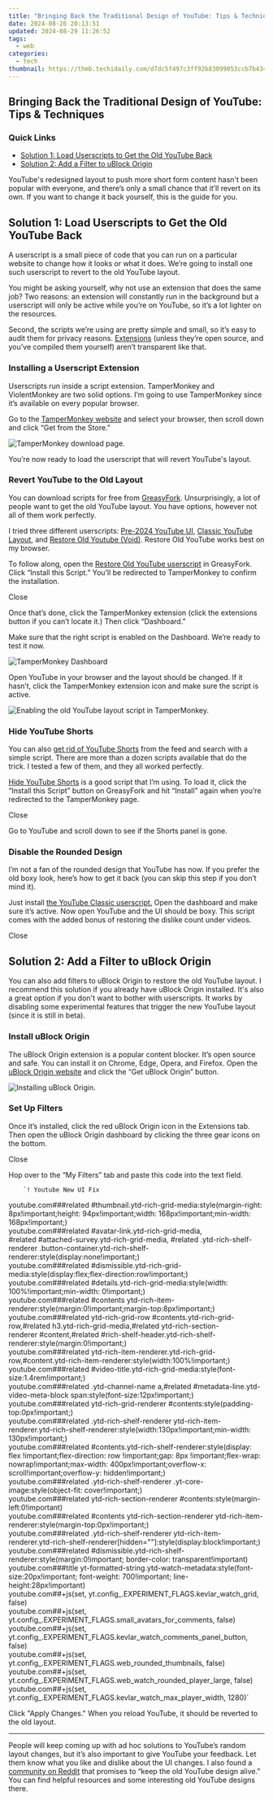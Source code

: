 ```yaml
---
title: "Bringing Back the Traditional Design of YouTube: Tips & Techniques"
date: 2024-08-26 20:13:51
updated: 2024-08-29 11:26:52
tags:
  - web
categories:
  - tech
thumbnail: https://thmb.techidaily.com/d7dc5f497c3ff92b83099053ccb7b434fc4fb16a570e502a336cc42130adb602.jpg
---
```


## Bringing Back the Traditional Design of YouTube: Tips & Techniques

### Quick Links

* [Solution 1: Load Userscripts to Get the Old YouTube Back](https://howto.techidaily.com/my-videos-arent-playing-on-nokia-130-music-what-can-i-do-drfone-by-drfone-fix-android-problems-fix-android-problems/)
* [Solution 2: Add a Filter to uBlock Origin](https://review-topics.techidaily.com/how-to-use-device-manager-to-update-your-drivers-on-windows-11107-by-drivereasy-guide/)

 YouTube's redesigned layout to push more short form content hasn't been popular with everyone, and there’s only a small chance that it’ll revert on its own. If you want to change it back yourself, this is the guide for you.

##  Solution 1: Load Userscripts to Get the Old YouTube Back

 A userscript is a small piece of code that you can run on a particular website to change how it looks or what it does. We’re going to install one such userscript to revert to the old YouTube layout.

 You might be asking yourself, why not use an extension that does the same job? Two reasons: an extension will constantly run in the background but a userscript will only be active while you’re on YouTube, so it’s a lot lighter on the resources.

 Second, the scripts we’re using are pretty simple and small, so it’s easy to audit them for privacy reasons. [Extensions](https://extra-support.techidaily.com/2024-approved-selective-soundscape-picks-for-video-editors/) (unless they’re open source, and you’ve compiled them yourself) aren’t transparent like that.

###  Installing a Userscript Extension

 Userscripts run inside a script extension. TamperMonkey and ViolentMonkey are two solid options. I’m going to use TamperMonkey since it’s available on every popular browser.

 Go to the [TamperMonkey website](https://www.tampermonkey.net/) and select your browser, then scroll down and click “Get from the Store.”

![TamperMonkey download page.](https://static1.howtogeekimages.com/wordpress/wp-content/uploads/2024/06/ksnip_20240627-174903.png) 

 You’re now ready to load the userscript that will revert YouTube's layout.

###  Revert YouTube to the Old Layout

 You can download scripts for free from [GreasyFork](https://greasyfork.org/en). Unsurprisingly, a lot of people want to get the old YouTube layout. You have options, however not all of them work perfectly.

 I tried three different userscripts: [Pre-2024 YouTube UI](https://greasyfork.org/en/scripts/488254-pre-2024-youtube-ui), [Classic YouTube Layout](https://greasyfork.org/en/scripts/493290-classic-youtube-layout), and [Restore Old Youtube (Void)](https://greasyfork.org/en/scripts/378118-youtube%E8%BF%94%E5%9B%9E%E6%97%A7%E7%89%88%E5%B8%83%E5%B1%80-%E5%B7%B2%E5%A4%B1%E6%95%88). Restore Old YouTube works best on my browser.

 To follow along, open the [Restore Old YouTube userscript](https://greasyfork.org/en/scripts/378118-youtube%E8%BF%94%E5%9B%9E%E6%97%A7%E7%89%88%E5%B8%83%E5%B1%80-%E5%B7%B2%E5%A4%B1%E6%95%88) in GreasyFork. Click “Install this Script.” You’ll be redirected to TamperMonkey to confirm the installation.

Close 

 Once that’s done, click the TamperMonkey extension (click the extensions button if you can’t locate it.) Then click “Dashboard.”

 Make sure that the right script is enabled on the Dashboard. We’re ready to test it now.

![TamperMonkey Dashboard](https://static1.howtogeekimages.com/wordpress/wp-content/uploads/2024/06/ksnip_20240627-180921.png) 

 Open YouTube in your browser and the layout should be changed. If it hasn’t, click the TamperMonkey extension icon and make sure the script is active.

![Enabling the old YouTube layout script in TamperMonkey.](https://static1.howtogeekimages.com/wordpress/wp-content/uploads/2024/06/ksnip_20240627-181106.png) 

###  Hide YouTube Shorts

 You can also [get rid of YouTube Shorts](https://review-topics.techidaily.com/recover-your-messages-after-civi-3-disney-100th-anniversary-edition-has-been-deleted-by-fonelab-android-recover-messages/) from the feed and search with a simple script. There are more than a dozen scripts available that do the trick. I tested a few of them, and they all worked perfectly.

[Hide YouTube Shorts](https://greasyfork.org/en/scripts/437721-hide-youtube-shorts) is a good script that I’m using. To load it, click the “Install this Script” button on GreasyFork and hit “Install” again when you’re redirected to the TamperMonkey page.

Close 

 Go to YouTube and scroll down to see if the Shorts panel is gone.

###  Disable the Rounded Design

 I’m not a fan of the rounded design that YouTube has now. If you prefer the old boxy look, here’s how to get it back (you can skip this step if you don’t mind it).

 Just install [the YouTube Classic userscript.](https://greasyfork.org/en/scripts/456132-youtube-classic-remove-rounded-design-return-youtube-dislikes) Open the dashboard and make sure it’s active. Now open YouTube and the UI should be boxy. This script comes with the added bonus of restoring the dislike count under videos.

Close 

##  Solution 2: Add a Filter to uBlock Origin

 You can also add filters to uBlock Origin to restore the old YouTube layout. I recommend this solution if you already have uBlock Origin installed. It's also a great option if you don't want to bother with userscripts. It works by disabling some experimental features that trigger the new YouTube layout (since it is still in beta).

###  Install uBlock Origin

 The uBlock Origin extension is a popular content blocker. It’s open source and safe. You can install it on Chrome, Edge, Opera, and Firefox. Open the [uBlock Origin website](https://ublockorigin.com/) and click the “Get uBlock Origin” button.

![Installing uBlock Origin.](https://static1.howtogeekimages.com/wordpress/wp-content/uploads/2024/06/ksnip_20240627-202937.png) 

###  Set Up Filters

 Once it’s installed, click the red uBlock Origin icon in the Extensions tab. Then open the uBlock Origin dashboard by clicking the three gear icons on the bottom.

Close 

 Hop over to the “My Filters” tab and paste this code into the text field.

        `! Youtube New UI Fix  
youtube.com###related #thumbnail.ytd-rich-grid-media:style(margin-right: 8px!important;height: 94px!important;width: 168px!important;min-width: 168px!important;)  
youtube.com###related #avatar-link.ytd-rich-grid-media, #related #attached-survey.ytd-rich-grid-media, #related .ytd-rich-shelf-renderer .button-container.ytd-rich-shelf-renderer:style(display:none!important;)  
youtube.com###related #dismissible.ytd-rich-grid-media:style(display:flex;flex-direction:row!important;)  
youtube.com###related #details.ytd-rich-grid-media:style(width: 100%!important;min-width: 0!important;)  
youtube.com###related #contents ytd-rich-item-renderer:style(margin:0!important;margin-top:8px!important;)  
youtube.com###related ytd-rich-grid-row #contents.ytd-rich-grid-row,#related h3.ytd-rich-grid-media,#related ytd-rich-section-renderer #content,#related #rich-shelf-header.ytd-rich-shelf-renderer:style(margin:0!important;)  
youtube.com###related ytd-rich-item-renderer.ytd-rich-grid-row,#content.ytd-rich-item-renderer:style(width:100%!important;)  
youtube.com###related #video-title.ytd-rich-grid-media:style(font-size:1.4rem!important;)  
youtube.com###related .ytd-channel-name a,#related #metadata-line.ytd-video-meta-block span:style(font-size:12px!important;)  
youtube.com###related ytd-rich-grid-renderer #contents:style(padding-top:0px!important;)  
youtube.com###related .ytd-rich-shelf-renderer ytd-rich-item-renderer.ytd-rich-shelf-renderer:style(width:130px!important;min-width: 130px!important;)  
youtube.com###related #contents.ytd-rich-shelf-renderer:style(display: flex !important;flex-direction: row !important;gap: 8px !important;flex-wrap: nowrap!important;max-width: 400px!important;overflow-x: scroll!important;overflow-y: hidden!important;)  
youtube.com###related .ytd-rich-shelf-renderer .yt-core-image:style(object-fit: cover!important;)  
youtube.com###related ytd-rich-section-renderer #contents:style(margin-left:0!important)  
youtube.com###related #contents ytd-rich-section-renderer ytd-rich-item-renderer:style(margin-top:0px!important;)  
youtube.com###related .ytd-rich-shelf-renderer ytd-rich-item-renderer.ytd-rich-shelf-renderer[hidden=""]:style(display:block!important;)  
youtube.com###related #dismissible.ytd-rich-shelf-renderer:style(margin:0!important; border-color: transparent!important)  
youtube.com###title yt-formatted-string.ytd-watch-metadata:style(font-size:20px!important; font-weight: 700!important; line-height:28px!important)  
youtube.com##+js(set, yt.config_.EXPERIMENT_FLAGS.kevlar_watch_grid, false)  
youtube.com##+js(set, yt.config_.EXPERIMENT_FLAGS.small_avatars_for_comments, false)  
youtube.com##+js(set, yt.config_.EXPERIMENT_FLAGS.kevlar_watch_comments_panel_button, false)  
youtube.com##+js(set, yt.config_.EXPERIMENT_FLAGS.web_rounded_thumbnails, false)  
youtube.com##+js(set, yt.config_.EXPERIMENT_FLAGS.web_watch_rounded_player_large, false)  
youtube.com##+js(set, yt.config_.EXPERIMENT_FLAGS.kevlar_watch_max_player_width, 1280)`
    
 Click "Apply Changes." When you reload YouTube, it should be reverted to the old layout.

---

 People will keep coming up with ad hoc solutions to YouTube’s random layout changes, but it’s also important to give YouTube your feedback. Let them know what you like and dislike about the UI changes. I also found a [community on Reddit](https://www.reddit.com/r/oldyoutubelayout/) that promises to “keep the old YouTube design alive.” You can find helpful resources and some interesting old YouTube designs there.

<ins class="adsbygoogle"
     style="display:block"
     data-ad-format="autorelaxed"
     data-ad-client="ca-pub-7571918770474297"
     data-ad-slot="1223367746"></ins>



<ins class="adsbygoogle"
     style="display:block"
     data-ad-client="ca-pub-7571918770474297"
     data-ad-slot="8358498916"
     data-ad-format="auto"
     data-full-width-responsive="true"></ins>
